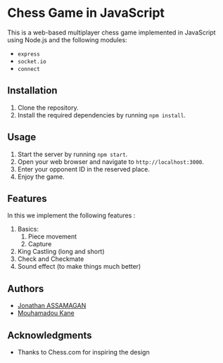 # Chess Game in JavaScript

This is a web-based multiplayer chess game implemented in JavaScript using Node.js and the following modules:

- `express`
- `socket.io`
- `connect`
<!-- - `chess.js` -->
<!-- - `chessboard.js` -->

## Installation

1. Clone the repository.
2. Install the required dependencies by running `npm install`.

## Usage

1. Start the server by running `npm start`.
2. Open your web browser and navigate to `http://localhost:3000`.
3. Enter your opponent ID in the reserved place.
4. Enjoy the game.

## Features

In this we implement the following features : 
1. Basics:
   1. Piece movement
   2. Capture
2. King Castling (long and short)
3. Check and Checkmate
4. Sound effect (to make things much better)
<!-- ## Contributing

If you would like to contribute to this project, please follow these steps:

1. Fork the repository.
2. Create a new branch for your changes.
3. Make your changes and commit them.
4. Push your changes to your fork.
5. Submit a pull request to the original repository.

## License

This project is licensed under the MIT License. -->

## Authors

- [Jonathan ASSAMAGAN](https://github.com/kuro-jojo)
- [Mouhamadou Kane](https://github.com/Mouhamadou305)

## Acknowledgments

<!-- - Thanks to [Chess.js](https://github.com/jhlywa/chess.js) and [Chessboard.js](https://github.com/oakmac/chessboardjs) for providing the chess engine and the chessboard UI respectively. -->
- Thanks to Chess.com for inspiring the design
